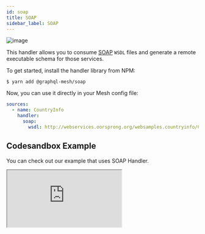 ```yaml
---
id: soap
title: SOAP
sidebar_label: SOAP
---
```

![image](https://user-images.githubusercontent.com/20847995/79220083-0a1d3a00-7e5c-11ea-9ac5-855428121143.png)

This handler allows you to consume [SOAP](https://www.soapui.org/) `WSDL` files and generate a remote executable schema for those services.

To get started, install the handler library from NPM:

```
$ yarn add @graphql-mesh/soap
```

Now, you can use it directly in your Mesh config file:

```yml
sources:
  - name: CountryInfo
    handler:
      soap:
        wsdl: http://webservices.oorsprong.org/websamples.countryinfo/CountryInfoService.wso?WSDL
```

## Codesandbox Example

You can check out our example that uses SOAP Handler.

<iframe
     src="https://codesandbox.io/embed/github/Urigo/graphql-mesh/tree/master/examples/soap-country-info?fontsize=14&hidenavigation=1&theme=dark&module=%2F.meshrc.yml"
     style={{width:"100%", height:"500px", border:"0", borderRadius: "4px", overflow:"hidden"}}
     title="country-info-example"
     allow="geolocation; microphone; camera; midi; vr; accelerometer; gyroscope; payment; ambient-light-sensor; encrypted-media; usb"
     sandbox="allow-modals allow-forms allow-popups allow-scripts allow-same-origin"/>

## Config API Reference

{@import ../generated-markdown/SoapHandler.generated.md}
